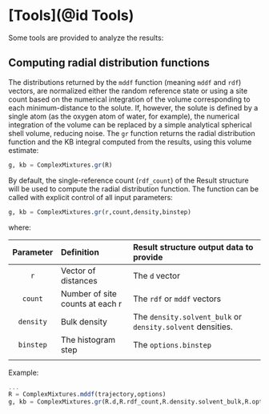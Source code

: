 # [Tools](@id Tools)

Some tools are provided to analyze the results:

## Computing radial distribution functions

The distributions returned by the `mddf` function (meaning `mddf` and
`rdf`) vectors, are normalized either the random reference state or
using a site count based on the numerical integration of the volume
corresponding to each minimum-distance to the solute. If, however, the
solute is defined by a single atom (as the oxygen atom of water, for
example), the numerical integration of the volume can be replaced by a
simple analytical spherical shell volume, reducing noise. The `gr`
function returns the radial distribution function and the KB integral 
computed from the results, using this volume estimate: 

```julia
g, kb = ComplexMixtures.gr(R)

```

By default, the single-reference count (`rdf_count`) of the Result
structure will be used to compute the radial distribution function. The
function can be called with explicit control of all input parameters: 

```julia
g, kb = ComplexMixtures.gr(r,count,density,binstep)

```
where:

| Parameter | Definition | Result structure output data to provide |
|:---------:|:-----------|:-------------------|
| `r`       | Vector of distances | The `d` vector |
| `count`   | Number of site counts at each r | The `rdf` or `mddf` vectors  |
| `density` | Bulk density | The `density.solvent_bulk` or `density.solvent` densities. |
| `binstep` | The histogram step | The `options.binstep`  |
|           |                    |                        |

Example:
```julia
...
R = ComplexMixtures.mddf(trajectory,options)
g, kb = ComplexMixtures.gr(R.d,R.rdf_count,R.density.solvent_bulk,R.options.binstep)

```




